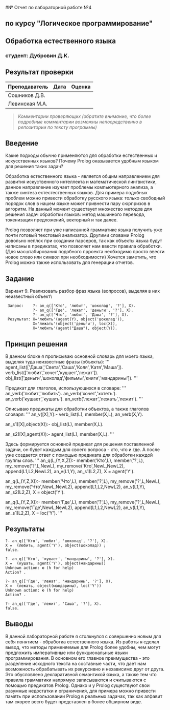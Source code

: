 #№ Отчет по лабораторной работе №4
## по курсу "Логическое программирование"

## Обработка естественного языка

### студент: Дубровин Д.К.

## Результат проверки

| Преподаватель     | Дата         |  Оценка       |
|-------------------|--------------|---------------|
| Сошников Д.В. |              |               |
| Левинская М.А.|              |               |

> *Комментарии проверяющих (обратите внимание, что более подробные комментарии возможны непосредственно в репозитории по тексту программы)*


## Введение

Какие подходы обычно применяются для обработки естественных и искусственных языков?
Почему Prolog оказывается удобным языком для решения таких задач?

Обработка естественного языка - является общим направлением для развития искуственного интеллекта и математической лингвистики, данное направление изучает проблемы компьютерного анализа, а также синтеза естестественных языков. Для примера подобных проблем можно привести обработку русского языка: только свободный порядок слов в нашем языке может привнести пару сюрпризов в алгоритм. На данный момент существует множество методов для решения задач обработки языков: метод машинного перевода, токенизация предложений, векторный и так далее.

Prolog позволяет при уже написанной грамматике языка получить уже почти готовый текстовый анализатор. Другими словами Prolog довольно неплох при создании парсеров, так как объекты языка будут написаны в предикатах, что позволяет нам ввести правила обработки. (Для масштабирования подобного прроекта необходимо просто ввести новое слово или символ при необходимости) Хочется заметить, что Prolog можно также использовать для генерации отчетов.

## Задание

Вариант 9. Реализовать разбор фраз языка (вопросов), выделяя в них неизвестный объект\

```
 Запрос:    ?- an_q(['Кто', 'любит', 'шоколад', '?'], X).
            ?- an_q(['Где', 'лежат', 'деньги', '?'], X).
            ?- an_q(['Что', 'любит', 'Даша', '?'], X).
 Результат: X='любить'(agent(Y), object('шоколад')),
            X='лежать'(object('деньги'), loc(X)),
            X='любить'(agent("Даша"), object(Y)).
```
## Принцип решения

В данном блоке я прописываю основной словарь для моего языка, выделяя туда неизвестные фразы (объекты):
'''
agent_list(['Даша','Света','Саша','Коля','Катя','Маша']).
verb_list(['любит','хочет','кушает','лежат']).
obj_list(['деньги','шоколад','фильмы','книги','мандарины']).
'''

Предикат для глаголов, использующихся в словаре:
''' 
an_verb('любит','любить').
an_verb('хочет','хотеть').
an_verb('кушает','кушать').
an_verb('лежат','лежать','лежит').
'''

Описываю предикаты для обработки объектов, а также глаголов словаря:
'''
an_v([X],Y):- 
verb_list(L),
member(X,L),
an_verb(X,Y).

an_s1([X],object(X)):- 
obj_list(L),
member(X,L).

an_s2([X],agent(X)):- 
agent_list(L),
member(X,L).
'''

Здесь формируется основной предикат для решения поставленной задачи, он будет каждым для своего вопроса - кто, что и где. А после уже создается ответ с помощью предиката для обработки каждой группы слов.
'''
an_q(L,(Y,X,Z)):-
member('Кто',L),
member('?',L),
my_remove('?',L,NewL),
my_remove('Кто',NewL,NewL2),
append(L1,L2,NewL2),
an_v(L1,Y),
an_s1(L2,Z),
X = agent('Y').

an_q(L,(Y,Z,X)):-
member('Что',L),
member('?',L),
my_remove('?',L,NewL),
my_remove('Что',NewL,NewL2),
append(L1,L2,NewL2),
an_v(L1,Y),
an_s2(L2,Z),
X = object('Y').

an_q(L,(Y,Z,X)):-
member('Где',L),
member('?',L),
my_remove('?',L,NewL),
my_remove('Где',NewL,NewL2),
append(L1,L2,NewL2),
an_v(L1,Y),
an_s1(L2,Z),
X = loc('Y').
'''

## Результаты

```
?- an_q(['Кто', 'любит', 'шоколад', '?'], X).
X =  (любить, agent('Y'), object(шоколад)) ;
false.

?- an_q(['Кто', 'кушает', 'мандарины', '?'], X).
X =  (кушать, agent('Y'), object(мандарины)) 
Unknown action: ю (h for help)
Action? .

?- an_q(['Где', 'лежат', 'мандарины', '?'], X).
X =  (лежать, object(мандарины), loc('Y')) 
Unknown action: ю (h for help)
Action? .

?- an_q(['Где', 'лежит', 'Саша', '?'], X).
false.
```

## Выводы
В данной лабораторной работе я столкнулся с совершенно новым для себя понятием - обработка естественного языка. Из работы я сделал вывод, что методы применяемые для Prolog более удобны, чем могут предложить императивные или функциональные языки программирования. В основном его главное преимущества - это разделение исходного текста на составные части, что дает нам возможность обрабатывать их рекурсивно и нехависимо друг от друга. Это обусловлено декларативной семантикой языка, а также тем что правила грамматики напрямую записываются и считываются с помощью предикатов Prolog.
Однако и у Prolog существуют свои разумные недостатки и ограничения, для примера можно привести память при использовании Prolog в реальных задачах, так как алфавит там скорее весго будет представлен в более обширном виде.
